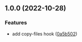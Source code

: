 ## 1.0.0 (2022-10-28)


### Features

* add copy-files hook ([0a5b502](https://github.com/meero-com/pre-commit-hooks/commit/0a5b502b8bae6bdf1ee49b2b86ee00d8eec8b08b))
